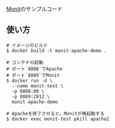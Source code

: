 [Monit](https://mmonit.com/monit/)のサンプルコード

## 使い方

```console
# イメージのビルド
$ docker build -t monit-apache-demo .

# コンテナの起動
# ポート`8888`でApache
# ポート`8889`でMonit
$ docker run -d \
  --name monit-test \
  -p 8888:80 \
  -p 8889:2812 \
  monit-apache-demo

# Apacheを終了させると、Monitが再起動する
$ docker exec monit-test pkill apache2
```

